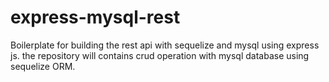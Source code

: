 # express-mysql-rest

Boilerplate for building the rest api with sequelize and mysql using express js. the repository will contains crud operation with mysql database using sequelize ORM.
